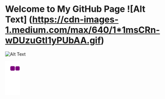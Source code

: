 # Welcome to My GitHub Page ![Alt Text] (https://cdn-images-1.medium.com/max/640/1*1msCRn-wDUzuGtI1yPUbAA.gif)

![Alt Text](https://68.media.tumblr.com/fe195e9db7b66a729194a43370a21795/tumblr_oja6h1f90C1rzss56o1_500.gif)

![snake gif](https://github.com/MertKulac/MertKulac/blob/output/github-contribution-grid-snake.gif)


